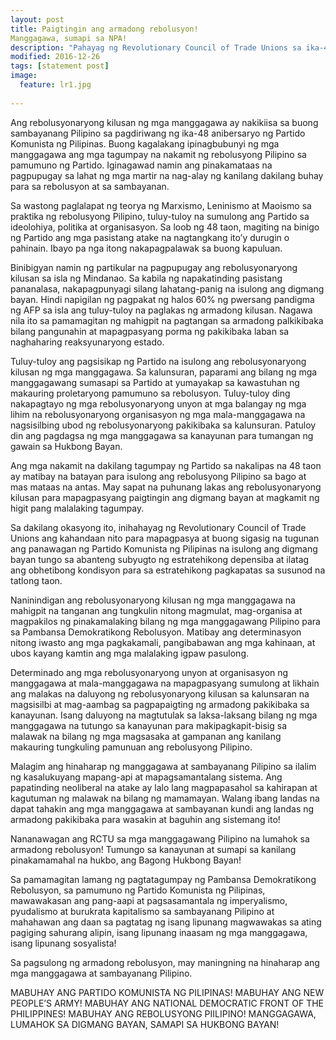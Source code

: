 ```yaml
---
layout: post
title: Paigtingin ang armadong rebolusyon!
Manggagawa, sumapi sa NPA!
description: "Pahayag ng Revolutionary Council of Trade Unions sa ika-48 anibersaryo ng Partido Komunista ng Pilipinas"
modified: 2016-12-26
tags: [statement post]
image:
  feature: lr1.jpg
  
---
```


Ang rebolusyonaryong kilusan ng mga manggagawa ay nakikiisa sa buong sambayanang Pilipino sa pagdiriwang ng ika-48 anibersaryo ng Partido Komunista ng Pilipinas. Buong kagalakang ipinagbubunyi ng mga manggagawa ang mga tagumpay na nakamit ng rebolusyong Pilipino sa pamumuno ng Partido. Iginagawad namin ang pinakamataas na pagpupugay sa lahat ng mga martir na nag-alay ng kanilang dakilang buhay para sa rebolusyon at sa sambayanan.

Sa wastong paglalapat ng teorya ng Marxismo, Leninismo at Maoismo sa praktika ng rebolusyong Pilipino, tuluy-tuloy na sumulong ang Partido sa ideolohiya, politika at organisasyon. Sa loob ng 48 taon, magiting na binigo ng Partido ang mga pasistang atake na nagtangkang ito’y durugin o pahinain. Ibayo pa nga itong nakapagpalawak sa buong kapuluan.

Binibigyan namin ng partikular na pagpupugay ang rebolusyonaryong kilusan sa isla ng Mindanao. Sa kabila ng napakatinding pasistang pananalasa, nakapagpunyagi silang lahatang-panig na isulong ang digmang bayan. Hindi napigilan ng pagpakat ng halos 60% ng pwersang pandigma ng AFP sa isla ang tuluy-tuloy na paglakas ng armadong kilusan. Nagawa nila ito sa pamamagitan ng mahigpit na pagtangan sa armadong palkikibaka bilang pangunahin at mapagpasyang porma ng pakikibaka laban sa naghaharing reaksyunaryong estado.

Tuluy-tuloy ang pagsisikap ng Partido na isulong ang rebolusyonaryong kilusan ng mga manggagawa. Sa kalunsuran, paparami ang bilang ng mga manggagawang sumasapi sa Partido at yumayakap sa kawastuhan ng makauring proletaryong pamumuno sa rebolusyon. Tuluy-tuloy ding nakapagtayo ng mga rebolusyonaryong unyon at mga balangay ng mga lihim na rebolusyonaryong organisasyon ng mga mala-manggagawa na nagsisilbing ubod ng rebolusyonaryong pakikibaka sa kalunsuran. Patuloy din ang pagdagsa ng mga manggagawa sa kanayunan para tumangan ng gawain sa Hukbong Bayan.

Ang mga nakamit na dakilang tagumpay ng Partido sa nakalipas na 48 taon ay matibay na batayan para isulong ang rebolusyong Pilipino sa bago at mas mataas na antas. May sapat na puhunang lakas ang rebolusyonaryong kilusan para mapagpasyang paigtingin ang digmang bayan at magkamit ng higit pang malalaking tagumpay.

Sa dakilang okasyong ito, inihahayag ng Revolutionary Council of Trade Unions ang kahandaan nito para mapagpasya at buong sigasig na tugunan ang panawagan ng Partido Komunista ng Pilipinas na isulong ang digmang bayan tungo sa abanteng subyugto ng estratehikong depensiba at ilatag ang obhetibong kondisyon para sa estratehikong pagkapatas sa susunod na tatlong taon.

Naninindigan ang rebolusyonaryong kilusan ng mga manggagawa na mahigpit na tanganan ang tungkulin nitong magmulat, mag-organisa at magpakilos ng pinakamalaking bilang ng mga manggagawang Pilipino para sa Pambansa Demokratikong Rebolusyon. Matibay ang determinasyon nitong iwasto ang mga pagkakamali, pangibabawan ang mga kahinaan, at ubos kayang kamtin ang mga malalaking igpaw pasulong.

Determinado ang mga rebolusyonaryong unyon at organisasyon ng manggagawa at mala-manggagawa na mapagpasyang sumulong at likhain ang malakas na daluyong ng rebolusyonaryong kilusan sa kalunsaran na magsisilbi at mag-aambag sa pagpapaigting ng armadong pakikibaka sa kanayunan. Isang daluyong na magtutulak sa laksa-laksang bilang ng mga manggagawa na tutungo sa kanayunan para makipagkapit-bisig sa malawak na bilang ng mga magsasaka at gampanan ang kanilang makauring tungkuling pamunuan ang rebolusyong Pilipino.

Malagim ang hinaharap ng manggagawa at sambayanang Pilipino sa ilalim ng kasalukuyang mapang-api at mapagsamantalang sistema. Ang papatinding neoliberal na atake ay lalo lang magpapasahol sa kahirapan at kagutuman ng malawak na bilang ng mamamayan. Walang ibang landas na dapat tahakin ang mga manggagawa at sambayanan kundi ang landas ng armadong pakikibaka para wasakin at baguhin ang sistemang ito!

Nananawagan ang RCTU sa mga manggagawang Pilipino na lumahok sa armadong rebolusyon! Tumungo sa kanayunan at sumapi sa kanilang pinakamamahal na hukbo, ang Bagong Hukbong Bayan!

Sa pamamagitan lamang ng pagtatagumpay ng Pambansa Demokratikong Rebolusyon, sa pamumuno ng Partido Komunista ng Pilipinas, mawawakasan ang pang-aapi at pagsasamantala ng imperyalismo, pyudalismo at burukrata kapitalismo sa sambayanang Pilipino at mahahawan ang daan sa pagtatag ng isang lipunang magwawakas sa ating pagiging sahurang alipin, isang lipunang inaasam ng mga manggagawa, isang lipunang sosyalista!

Sa pagsulong ng armadong rebolusyon, may maningning na hinaharap ang mga manggagawa at sambayanang Pilipino.

MABUHAY ANG PARTIDO KOMUNISTA NG PILIPINAS!
MABUHAY ANG NEW PEOPLE’S ARMY!
MABUHAY ANG NATIONAL DEMOCRATIC FRONT OF THE PHILIPPINES!
MABUHAY ANG REBOLUSYONG PIILIPINO!
MANGGAGAWA, LUMAHOK SA DIGMANG BAYAN, SAMAPI SA HUKBONG BAYAN!
